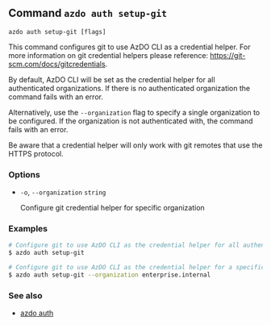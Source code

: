 ## Command `azdo auth setup-git`

```
azdo auth setup-git [flags]
```

This command configures git to use AzDO CLI as a credential helper.
For more information on git credential helpers please reference:
https://git-scm.com/docs/gitcredentials.

By default, AzDO CLI will be set as the credential helper for all authenticated organizations.
If there is no authenticated organization the command fails with an error.

Alternatively, use the `--organization` flag to specify a single organization to be configured.
If the organization is not authenticated with, the command fails with an error.

Be aware that a credential helper will only work with git remotes that use the HTTPS protocol.


### Options


* `-o`, `--organization` `string`

	Configure git credential helper for specific organization


### Examples

```bash
# Configure git to use AzDO CLI as the credential helper for all authenticated organizations
$ azdo auth setup-git

# Configure git to use AzDO CLI as the credential helper for a specific organization
$ azdo auth setup-git --organization enterprise.internal
```

### See also

* [azdo auth](./azdo_auth.md)
